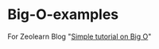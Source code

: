 # Big-O-examples
For Zeolearn Blog "[Simple tutorial on Big O](https://www.zeolearn.com/magazine/simple-tutorial-on-big-o)"
